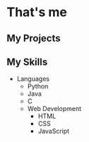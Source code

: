 # That's me


## My Projects

<!--
**justusdecker/justusdecker** is a ✨ _special_ ✨ repository because its `README.md` (this file) appears on your GitHub profile.

Here are some ideas to get you started:

- 🔭 I’m currently working on ...
- 🌱 I’m currently learning ...
- 👯 I’m looking to collaborate on ...
- 🤔 I’m looking for help with ...
- 💬 Ask me about ...
- 📫 How to reach me: ...
- 😄 Pronouns: ...
- ⚡ Fun fact: ...
-->
## My Skills
<ul>
  <li> Languages
    <ul>
      <li>Python</li>
      <li>Java</li>
      <li>C</li>
      <li>Web Development
        <ul>
          <li>HTML</li>
          <li>CSS</li>
          <li>JavaScript</li>
        </ul>
      </li>

  </li>
  
</ul>

